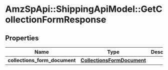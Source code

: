 # AmzSpApi::ShippingApiModel::GetCollectionFormResponse

## Properties
Name | Type | Description | Notes
------------ | ------------- | ------------- | -------------
**collections_form_document** | [**CollectionsFormDocument**](CollectionsFormDocument.md) |  | [optional] 

